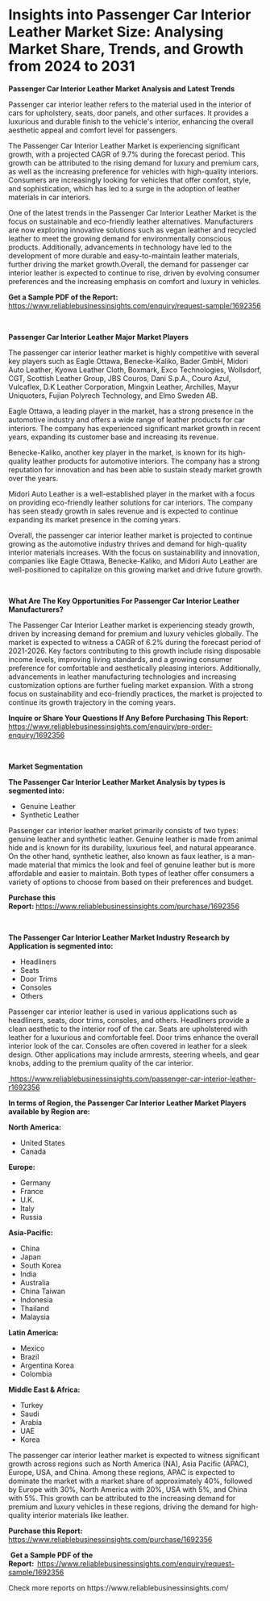 <p><h1>Insights into Passenger Car Interior Leather Market Size: Analysing Market Share, Trends, and Growth from 2024 to 2031</h1></p><p><strong>Passenger Car Interior Leather Market Analysis and Latest Trends</strong></p>
<p><p>Passenger car interior leather refers to the material used in the interior of cars for upholstery, seats, door panels, and other surfaces. It provides a luxurious and durable finish to the vehicle's interior, enhancing the overall aesthetic appeal and comfort level for passengers.</p><p>The Passenger Car Interior Leather Market is experiencing significant growth, with a projected CAGR of 9.7% during the forecast period. This growth can be attributed to the rising demand for luxury and premium cars, as well as the increasing preference for vehicles with high-quality interiors. Consumers are increasingly looking for vehicles that offer comfort, style, and sophistication, which has led to a surge in the adoption of leather materials in car interiors.</p><p>One of the latest trends in the Passenger Car Interior Leather Market is the focus on sustainable and eco-friendly leather alternatives. Manufacturers are now exploring innovative solutions such as vegan leather and recycled leather to meet the growing demand for environmentally conscious products. Additionally, advancements in technology have led to the development of more durable and easy-to-maintain leather materials, further driving the market growth.Overall, the demand for passenger car interior leather is expected to continue to rise, driven by evolving consumer preferences and the increasing emphasis on comfort and luxury in vehicles.</p></p>
<p><strong>Get a Sample PDF of the Report:&nbsp;</strong> <a href="https://www.reliablebusinessinsights.com/enquiry/request-sample/1692356">https://www.reliablebusinessinsights.com/enquiry/request-sample/1692356</a></p>
<p>&nbsp;</p>
<p><strong>Passenger Car Interior Leather Major Market Players</strong></p>
<p><p>The passenger car interior leather market is highly competitive with several key players such as Eagle Ottawa, Benecke-Kaliko, Bader GmbH, Midori Auto Leather, Kyowa Leather Cloth, Boxmark, Exco Technologies, Wollsdorf, CGT, Scottish Leather Group, JBS Couros, Dani S.p.A., Couro Azul, Vulcaflex, D.K Leather Corporation, Mingxin Leather, Archilles, Mayur Uniquoters, Fujian Polyrech Technology, and Elmo Sweden AB.</p><p>Eagle Ottawa, a leading player in the market, has a strong presence in the automotive industry and offers a wide range of leather products for car interiors. The company has experienced significant market growth in recent years, expanding its customer base and increasing its revenue.</p><p>Benecke-Kaliko, another key player in the market, is known for its high-quality leather products for automotive interiors. The company has a strong reputation for innovation and has been able to sustain steady market growth over the years.</p><p>Midori Auto Leather is a well-established player in the market with a focus on providing eco-friendly leather solutions for car interiors. The company has seen steady growth in sales revenue and is expected to continue expanding its market presence in the coming years.</p><p>Overall, the passenger car interior leather market is projected to continue growing as the automotive industry thrives and demand for high-quality interior materials increases. With the focus on sustainability and innovation, companies like Eagle Ottawa, Benecke-Kaliko, and Midori Auto Leather are well-positioned to capitalize on this growing market and drive future growth.</p></p>
<p>&nbsp;</p>
<p><strong>What Are The Key Opportunities For Passenger Car Interior Leather Manufacturers?</strong></p>
<p><p>The Passenger Car Interior Leather market is experiencing steady growth, driven by increasing demand for premium and luxury vehicles globally. The market is expected to witness a CAGR of 6.2% during the forecast period of 2021-2026. Key factors contributing to this growth include rising disposable income levels, improving living standards, and a growing consumer preference for comfortable and aesthetically pleasing interiors. Additionally, advancements in leather manufacturing technologies and increasing customization options are further fueling market expansion. With a strong focus on sustainability and eco-friendly practices, the market is projected to continue its growth trajectory in the coming years.</p></p>
<p><strong>Inquire or Share Your Questions If Any Before Purchasing This Report:</strong> <a href="https://www.reliablebusinessinsights.com/enquiry/pre-order-enquiry/1692356">https://www.reliablebusinessinsights.com/enquiry/pre-order-enquiry/1692356</a></p>
<p>&nbsp;</p>
<p><strong>Market Segmentation</strong></p>
<p><strong>The Passenger Car Interior Leather Market Analysis by types is segmented into:</strong></p>
<p><ul><li>Genuine Leather</li><li>Synthetic Leather</li></ul></p>
<p><p>Passenger car interior leather market primarily consists of two types: genuine leather and synthetic leather. Genuine leather is made from animal hide and is known for its durability, luxurious feel, and natural appearance. On the other hand, synthetic leather, also known as faux leather, is a man-made material that mimics the look and feel of genuine leather but is more affordable and easier to maintain. Both types of leather offer consumers a variety of options to choose from based on their preferences and budget.</p></p>
<p><strong>Purchase this Report:&nbsp;</strong><a href="https://www.reliablebusinessinsights.com/purchase/1692356">https://www.reliablebusinessinsights.com/purchase/1692356</a></p>
<p>&nbsp;</p>
<p><strong>The Passenger Car Interior Leather Market Industry Research by Application is segmented into:</strong></p>
<p><ul><li>Headliners</li><li>Seats</li><li>Door Trims</li><li>Consoles</li><li>Others</li></ul></p>
<p><p>Passenger car interior leather is used in various applications such as headliners, seats, door trims, consoles, and others. Headliners provide a clean aesthetic to the interior roof of the car. Seats are upholstered with leather for a luxurious and comfortable feel. Door trims enhance the overall interior look of the car. Consoles are often covered in leather for a sleek design. Other applications may include armrests, steering wheels, and gear knobs, adding to the premium quality of the car interior.</p></p>
<p><a href="https://www.reliablebusinessinsights.com/passenger-car-interior-leather-r1692356">&nbsp;https://www.reliablebusinessinsights.com/passenger-car-interior-leather-r1692356</a></p>
<p><strong>In terms of Region, the Passenger Car Interior Leather Market Players available by Region are:</strong></p>
<p>
    <p> <strong> North America: </strong>
        <ul>
            <li>United States</li>
            <li>Canada</li>
        </ul>
        </p> 
    <p> <strong> Europe: </strong>
        <ul>
            <li>Germany</li>
            <li>France</li>
            <li>U.K.</li>
            <li>Italy</li>
            <li>Russia</li>
        </ul>
        </p> 
    <p> <strong> Asia-Pacific: </strong>
        <ul>
            <li>China</li>
            <li>Japan</li>
            <li>South Korea</li>
            <li>India</li>
            <li>Australia</li>
            <li>China Taiwan</li>
            <li>Indonesia</li>
            <li>Thailand</li>
            <li>Malaysia</li>
        </ul>
        </p> 
    <p> <strong> Latin America: </strong>
        <ul>
            <li>Mexico</li>
            <li>Brazil</li>
            <li>Argentina Korea</li>
            <li>Colombia</li>
        </ul>
        </p> 
    <p> <strong> Middle East & Africa: </strong>
        <ul>
            <li>Turkey</li>
            <li>Saudi</li>
            <li>Arabia</li>
            <li>UAE</li>
            <li>Korea</li>
        </ul>
    </p>
    </p>
<p><p>The passenger car interior leather market is expected to witness significant growth across regions such as North America (NA), Asia Pacific (APAC), Europe, USA, and China. Among these regions, APAC is expected to dominate the market with a market share of approximately 40%, followed by Europe with 30%, North America with 20%, USA with 5%, and China with 5%. This growth can be attributed to the increasing demand for premium and luxury vehicles in these regions, driving the demand for high-quality interior materials like leather.</p></p>
<p><strong>Purchase this Report: </strong><a href="https://www.reliablebusinessinsights.com/purchase/1692356">https://www.reliablebusinessinsights.com/purchase/1692356</a></p>
<p>&nbsp;<strong>Get a Sample PDF of the Report:&nbsp;&nbsp;</strong><a href="https://www.reliablebusinessinsights.com/enquiry/request-sample/1692356">https://www.reliablebusinessinsights.com/enquiry/request-sample/1692356</a></p>
<p><strong></strong></p>
<p>Check more reports on https://www.reliablebusinessinsights.com/</p>